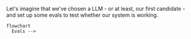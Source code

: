 Let's imagine that we've chosen a LLM - or at least, our first candidate - and set up some evals to test whether our system is working.

```mermaid
flowchart
  Evals -->
```
